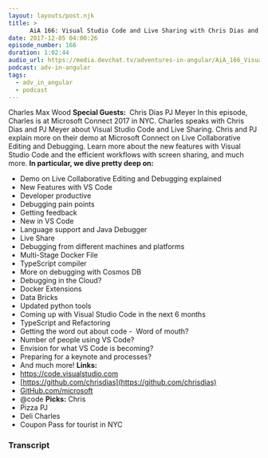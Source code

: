 ```yaml
---
layout: layouts/post.njk
title: >
      AiA 166: Visual Studio Code and Live Sharing with Chris Dias and PJ Meyer LIVE at Microsoft Connect 2017
date: 2017-12-05 04:00:26
episode_number: 166
duration: 1:02:44
audio_url: https://media.devchat.tv/adventures-in-angular/AiA_166_Visual_Studio_Code_and_Live_Sharing-with_Chris_Dias_and_PJ_Meyer_LIVE_at_Microsoft_Connect_2017.mp3
podcast: adv-in-angular
tags: 
  - adv_in_angular
  - podcast
---
```


Charles Max Wood **Special Guests:&nbsp;** Chris Dias PJ Meyer In this episode, Charles is at Microsoft Connect 2017 in NYC. Charles speaks with Chris Dias and PJ Meyer about Visual Studio Code and Live Sharing. Chris and PJ explain more on their demo at Microsoft Connect on Live Collaborative Editing and Debugging. Learn more about the new features with Visual Studio Code and the efficient workflows with screen sharing, and much more. **In particular, we dive pretty deep on:**

- Demo on Live Collaborative Editing and Debugging explained
- New Features with VS Code
- Developer productive
- Debugging pain points
- Getting feedback
- New in VS Code
- Language support and Java Debugger
- Live Share
- Debugging from different machines and platforms
- Multi-Stage Docker File
- TypeScript compiler
- More on debugging with Cosmos DB
- Debugging in the Cloud?
- Docker Extensions
- Data Bricks
- Updated python tools
- Coming up with Visual Studio Code in the next 6 months
- TypeScript and Refactoring
- Getting the word out about code -&nbsp; Word of mouth?
- Number of people using VS Code?
- Envision for what VS Code is becoming?
- Preparing for a keynote and processes?
- And much more!
**Links:**
- https://code.visualstudio.com
- [https://github.com/chrisdias](https://github.com/chrisdias)
- [GitHub.com/microsoft](http://GitHub.com/microsoft)
- @code
**Picks:** Chris
- Pizza
PJ
- Deli
Charles
- Coupon Pass for tourist in NYC



### Transcript

&nbsp;


